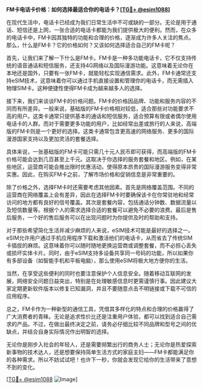 **FM卡电话卡价格：如何选择最适合你的电话卡？[[TG💪+ @esim1088](https://t.me/s/esim1088)]**

在现代生活中，电话卡已经成为我们日常生活中不可或缺的一部分。无论是用于通话、短信还是上网，一张合适的电话卡都能为我们提供极大的便利。然而，在众多的电话卡中，FM卡因其独特的功能和合理的价格，逐渐成为许多人关注的焦点。那么，什么是FM卡？它的价格如何？又该如何选择适合自己的FM卡呢？

首先，让我们来了解一下什么是FM卡。FM卡是一种多功能电话卡，它不仅支持传统的语音通话和短信服务，还支持4G网络以及国际漫游功能。这意味着无论你在本地还是国外，只要有一张FM卡，就能轻松实现通信需求。此外，FM卡通常还支持eSIM技术，这意味着你可以通过手机直接设置和管理你的电话卡，而无需插入物理SIM卡。这种便捷性使得FM卡成为越来越多人的选择。

接下来，我们来谈谈FM卡的价格问题。FM卡的价格因品牌、功能和服务内容的不同而有所差异。一般来说，基础版的FM卡价格相对较低，适合那些对功能要求不高的用户。这类卡通常只提供基本的通话和短信服务，适合预算有限或者偶尔使用电话卡的人群。而对于需要更多功能的用户，比如经常出差或旅行的人来说，高端版的FM卡则是一个更好的选择。这类卡通常包含更高速的网络服务、更多的国际漫游国家支持以及更加灵活的套餐选择。

具体来说，一张基础版的FM卡可能只需几十元人民币即可获得，而高端版的FM卡价格可能会达到几百甚至上千元。这取决于你选择的服务套餐和地区。例如，在某些地区，运营商可能会推出限时优惠活动，使得原本昂贵的国际漫游服务变得非常实惠。因此，在购买FM卡之前，了解市场价格和促销信息是非常重要的。

除了价格之外，选择FM卡时还需要考虑其他因素。首先是网络覆盖范围。不同的运营商在网络覆盖上会有差异，因此在选择FM卡时要确保该卡在你常驻地和经常访问的地方都有良好的信号覆盖。其次是套餐内容，包括通话分钟数、数据流量以及短信数量等。根据个人的需求选择合适的套餐可以避免不必要的浪费。最后是售后服务，一个好的售后服务可以在出现问题时为你提供及时的帮助和支持。

对于那些希望简化生活并减少麻烦的人来说，eSIM技术可能是最好的选择之一。eSIM允许用户通过手机应用程序下载和激活他们的电话卡，从而省去了传统SIM卡插拔的麻烦。这意味着你可以随时随地更换运营商或调整套餐，而不必担心丢失或损坏实体卡片。同时，由于eSIM支持多设备共享同一号码的功能，所以如果你有多部设备（如智能手机和平板电脑），那么使用eSIM将极大地方便你的生活。

当然，在享受这些便利的同时也要注意保护个人信息安全。随着移动互联网的发展，网络安全问题日益突出，特别是在处理敏感信息时更需谨慎行事。因此建议大家定期更新软件版本以修复已知漏洞，并且不要随意点击不明链接或下载不可信的应用程序。

总之，FM卡作为一种新型的通信工具，凭借其多样化的特点和合理的价格赢得了广大消费者的青睐。无论是追求性价比还是注重用户体验，都可以找到适合自己需求的产品。不过，在做出最终决定之前，请务必仔细比较不同品牌和型号之间的优缺点，并结合自身实际情况作出明智的选择。

无论你是刚步入社会的年轻人，还是需要频繁出行的商务人士；无论你是热爱探索新事物的技术达人，还是想要保持简单生活方式的家庭主妇——FM卡都能满足你的各种需求。所以不妨试试吧！也许下一秒，你就会发现它给你的生活带来了意想不到的变化。

[[TG💪+ @esim1088](https://t.me/s/esim1088) ![Image](https://i.postimg.cc/4NQfJmqS/Snipaste-2025-05-13-00-14-12.png)]